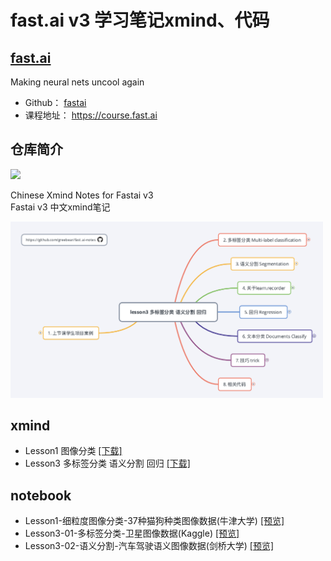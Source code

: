 # fast.ai v3 学习笔记xmind、代码

## [**fast.ai**](http://www.fast.ai)  
Making neural nets uncool again
- Github：  [fastai](https://github.com/fastai/fastai) 
- 课程地址：  https://course.fast.ai

## 仓库简介
<p align="left"><a href="https://github.com/greebear"><img src="https://img.shields.io/badge/%E4%BD%9C%E8%80%85-greebear-blue.svg"></a></p>  

Chinese Xmind Notes for Fastai v3  
Fastai v3 中文xmind笔记  

<img src="./notebook/assests/lesson3/lesson3xmind.jpg" width="500">

## xmind

- Lesson1 图像分类 [[下载]](./xmind/lesson1.xmind)
- Lesson3 多标签分类 语义分割 回归 [[下载]](./xmind/lesson3.xmind)

## notebook

- Lesson1-细粒度图像分类-37种猫狗种类图像数据(牛津大学) [[预览]](https://nbviewer.jupyter.org/github/greebear/fast.ai-notes/blob/master/notebook/lesson1-%E7%BB%86%E7%B2%92%E5%BA%A6%E5%9B%BE%E5%83%8F%E5%88%86%E7%B1%BB-37%E7%A7%8D%E7%8C%AB%E7%8B%97%E7%A7%8D%E7%B1%BB%E5%9B%BE%E5%83%8F%E6%95%B0%E6%8D%AE(%E7%89%9B%E6%B4%A5%E5%A4%A7%E5%AD%A6).ipynb)
- Lesson3-01-多标签分类-卫星图像数据(Kaggle) [[预览]](https://nbviewer.jupyter.org/github/greebear/fast.ai-notes/blob/master/notebook/lesson3-01-%E5%A4%9A%E6%A0%87%E7%AD%BE%E5%88%86%E7%B1%BB-%E5%8D%AB%E6%98%9F%E5%9B%BE%E5%83%8F%E6%95%B0%E6%8D%AE(Kaggle).ipynb)
- Lesson3-02-语义分割-汽车驾驶语义图像数据(剑桥大学) [[预览]](https://nbviewer.jupyter.org/github/greebear/fast.ai-notes/blob/master/notebook/lesson3-02-%E8%AF%AD%E4%B9%89%E5%88%86%E5%89%B2-%E6%B1%BD%E8%BD%A6%E9%A9%BE%E9%A9%B6%E8%AF%AD%E4%B9%89%E5%9B%BE%E5%83%8F%E6%95%B0%E6%8D%AE(%E5%89%91%E6%A1%A5%E5%A4%A7%E5%AD%A6).ipynb)